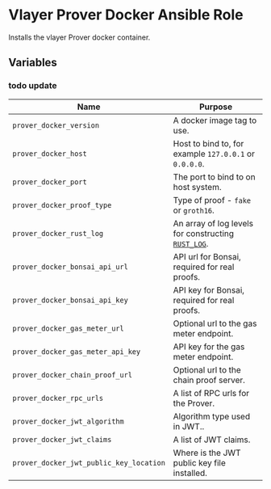 # Vlayer Prover Docker Ansible Role

Installs the vlayer Prover docker container.

## Variables

### todo update

| Name | Purpose |
| --- | --- |
| `prover_docker_version` | A docker image tag to use. |
| `prover_docker_host` | Host to bind to, for example `127.0.0.1` or `0.0.0.0`. |
| `prover_docker_port` | The port to bind to on host system. |
| `prover_docker_proof_type` | Type of proof - `fake` or `groth16`. |
| `prover_docker_rust_log` | An array of log levels for constructing [`RUST_LOG`](https://rust-lang-nursery.github.io/rust-cookbook/development_tools/debugging/config_log.html). |
| `prover_docker_bonsai_api_url` | API url for Bonsai, required for real proofs. |
| `prover_docker_bonsai_api_key` | API key for Bonsai, required for real proofs. |
| `prover_docker_gas_meter_url` | Optional url to the gas meter endpoint. |
| `prover_docker_gas_meter_api_key` | API key for the gas meter endpoint. |
| `prover_docker_chain_proof_url` | Optional url to the chain proof server. |
| `prover_docker_rpc_urls` | A list of RPC urls for the Prover. |
| `prover_docker_jwt_algorithm` | Algorithm type used in JWT.. |
| `prover_docker_jwt_claims` | A list of JWT claims. |
| `prover_docker_jwt_public_key_location` | Where is the JWT public key file installed. |

